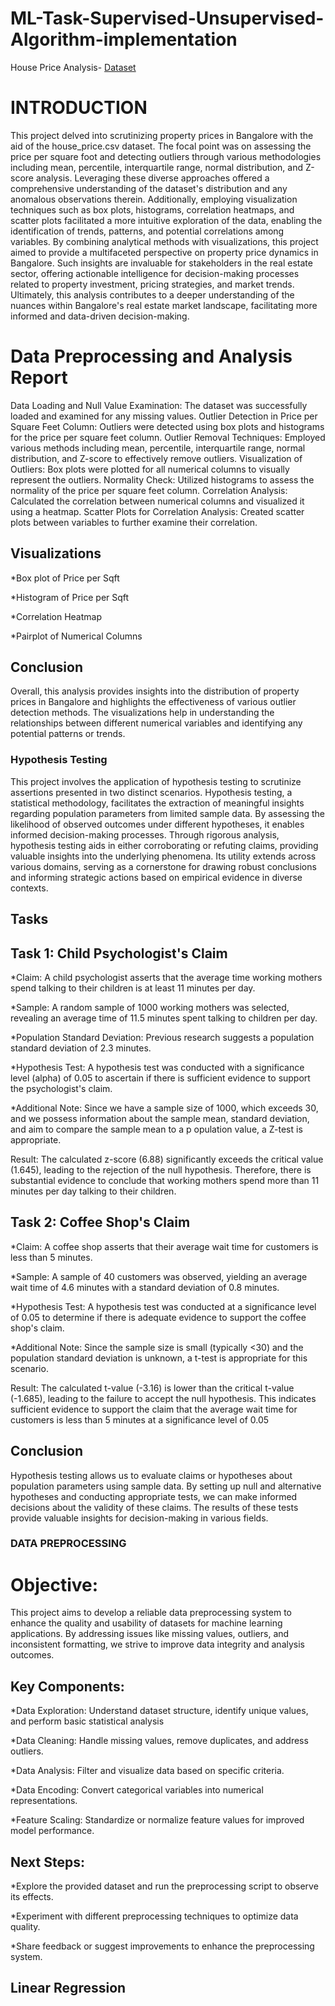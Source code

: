 # ML-Task-Supervised-Unsupervised-Algorithm-implementation

House Price Analysis-
 [Dataset](https://drive.google.com/file/d/1Bif-75zrGS957qUzxiuKHAkbiRR176Ec/view?usp)

# INTRODUCTION
This project delved into scrutinizing property prices in Bangalore with the aid of the house_price.csv dataset. The focal point was on assessing the price per square foot and detecting outliers through various methodologies including mean, percentile, interquartile range, normal distribution, and Z-score analysis. Leveraging these diverse approaches offered a comprehensive understanding of the dataset's distribution and any anomalous observations therein. Additionally, employing visualization techniques such as box plots, histograms, correlation heatmaps, and scatter plots facilitated a more intuitive exploration of the data, enabling the identification of trends, patterns, and potential correlations among variables. By combining analytical methods with visualizations, this project aimed to provide a multifaceted perspective on property price dynamics in Bangalore. Such insights are invaluable for stakeholders in the real estate sector, offering actionable intelligence for decision-making processes related to property investment, pricing strategies, and market trends. Ultimately, this analysis contributes to a deeper understanding of the nuances within Bangalore's real estate market landscape, facilitating more informed and data-driven decision-making.

# Data Preprocessing and Analysis Report
Data Loading and Null Value Examination:
The dataset was successfully loaded and examined for any missing values.
Outlier Detection in Price per Square Feet Column:
Outliers were detected using box plots and histograms for the price per square feet column.
Outlier Removal Techniques:
Employed various methods including mean, percentile, interquartile range, normal distribution, and Z-score to effectively remove outliers.
Visualization of Outliers:
Box plots were plotted for all numerical columns to visually represent the outliers.
Normality Check:
Utilized histograms to assess the normality of the price per square feet column.
Correlation Analysis:
Calculated the correlation between numerical columns and visualized it using a heatmap.
Scatter Plots for Correlation Analysis:
Created scatter plots between variables to further examine their correlation.

## Visualizations
*Box plot of Price per Sqft

*Histogram of Price per Sqft

*Correlation Heatmap

*Pairplot of Numerical Columns

## Conclusion
Overall, this analysis provides insights into the distribution of property prices in Bangalore and highlights the effectiveness of various outlier detection methods. The visualizations help in understanding the relationships between different numerical variables and identifying any potential patterns or trends.

### Hypothesis Testing
This project involves the application of hypothesis testing to scrutinize assertions presented in two distinct scenarios. Hypothesis testing, a statistical methodology, facilitates the extraction of meaningful insights regarding population parameters from limited sample data. By assessing the likelihood of observed outcomes under different hypotheses, it enables informed decision-making processes. Through rigorous analysis, hypothesis testing aids in either corroborating or refuting claims, providing valuable insights into the underlying phenomena. Its utility extends across various domains, serving as a cornerstone for drawing robust conclusions and informing strategic actions based on empirical evidence in diverse contexts.

## Tasks

## Task 1: Child Psychologist's Claim

*Claim: A child psychologist asserts that the average time working mothers spend talking to their children is at least 11 minutes per day.

*Sample: A random sample of 1000 working mothers was selected, revealing an average time of 11.5 minutes spent talking to children per day.

*Population Standard Deviation: Previous research suggests a population standard deviation of 2.3 minutes.

*Hypothesis Test: A hypothesis test was conducted with a significance level (alpha) of 0.05 to ascertain if there is sufficient evidence to support the psychologist's claim.

*Additional Note: Since we have a sample size of 1000, which exceeds 30, and we possess information about the sample mean, standard deviation, and aim to compare the sample mean to a p
opulation value, a Z-test is appropriate.

Result: The calculated z-score (6.88) significantly exceeds the critical value (1.645), leading to the rejection of the null hypothesis. Therefore, there is substantial evidence to conclude that working mothers spend more than 11 minutes per day talking to their children.

## Task 2: Coffee Shop's Claim

*Claim: A coffee shop asserts that their average wait time for customers is less than 5 minutes.

*Sample: A sample of 40 customers was observed, yielding an average wait time of 4.6 minutes with a standard deviation of 0.8 minutes.

*Hypothesis Test: A hypothesis test was conducted at a significance level of 0.05 to determine if there is adequate evidence to support the coffee shop's claim.

*Additional Note: Since the sample size is small (typically <30) and the population standard deviation is unknown, a t-test is appropriate for this scenario.

Result: The calculated t-value (-3.16) is lower than the critical t-value (-1.685), leading to the failure to accept the null hypothesis. This indicates sufficient evidence to support the claim that the average wait time for customers is less than 5 minutes at a significance level of 
0.05

## Conclusion
Hypothesis testing allows us to evaluate claims or hypotheses about population parameters using sample data. By setting up null and alternative hypotheses and conducting appropriate tests, we can make informed decisions about the validity of these claims. The results of these tests provide valuable insights for decision-making in various fields.



### DATA PREPROCESSING

# Objective:
This project aims to develop a reliable data preprocessing system to enhance the quality and usability of datasets for machine learning applications. By addressing issues like missing values, outliers, and inconsistent formatting, we strive to improve data integrity and analysis outcomes.


## Key Components:
*Data Exploration: Understand dataset structure, identify unique values, and perform basic statistical analysis

*Data Cleaning: Handle missing values, remove duplicates, and address outliers.

*Data Analysis: Filter and visualize data based on specific criteria.

*Data Encoding: Convert categorical variables into numerical representations.

*Feature Scaling: Standardize or normalize feature values for improved model performance.

## Next Steps:

*Explore the provided dataset and run the preprocessing script to observe its effects.

*Experiment with different preprocessing techniques to optimize data quality.

*Share feedback or suggest improvements to enhance the preprocessing system.

## Linear Regression
